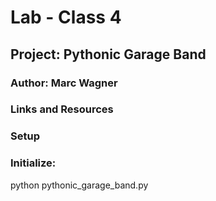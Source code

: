 # Lab - Class 4

## Project: Pythonic Garage Band

### Author: Marc Wagner

### Links and Resources

### Setup

### Initialize:

 python pythonic_garage_band.py
